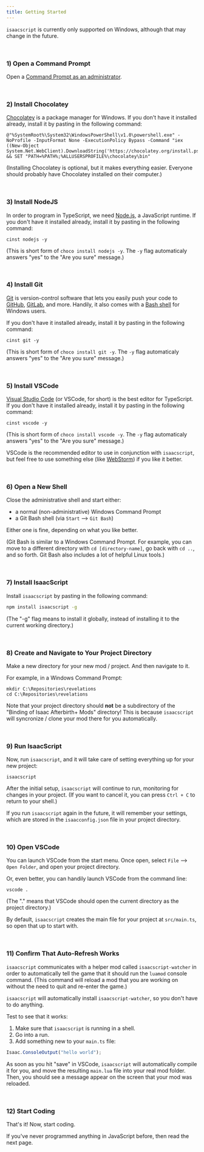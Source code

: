 ```yaml
---
title: Getting Started
---
```


`isaacscript` is currently only supported on Windows, although that may change in the future.

<br />

### 1) Open a Command Prompt

Open a [Command Prompt as an administrator](https://www.howtogeek.com/194041/how-to-open-the-command-prompt-as-administrator-in-windows-8.1/).

<br />

### 2) Install Chocolatey

[Chocolatey](https://chocolatey.org/install) is a package manager for Windows. If you don't have it installed already, install it by pasting in the following command:

```
@"%SystemRoot%\System32\WindowsPowerShell\v1.0\powershell.exe" -NoProfile -InputFormat None -ExecutionPolicy Bypass -Command "iex ((New-Object System.Net.WebClient).DownloadString('https://chocolatey.org/install.ps1'))" && SET "PATH=%PATH%;%ALLUSERSPROFILE%\chocolatey\bin"
```

(Installing Chocolatey is optional, but it makes everything easier. Everyone should probably have Chocolatey installed on their computer.)

<br />

### 3) Install NodeJS

In order to program in TypeScript, we need [Node.js](https://nodejs.org/en/), a JavaScript runtime. If you don't have it installed already, install it by pasting in the following command:

```
cinst nodejs -y
```

(This is short form of `choco install nodejs -y`. The `-y` flag automaticaly answers "yes" to the "Are you sure" message.)

<br />

### 4) Install Git

[Git](https://git-scm.com/) is version-control software that lets you easily push your code to [GitHub](https://github.com/), [GitLab](https://about.gitlab.com/), and more. Handily, it also comes with a [Bash shell](<https://en.wikipedia.org/wiki/Bash_(Unix_shell)>) for Windows users.

If you don't have it installed already, install it by pasting in the following command:

```
cinst git -y
```

(This is short form of `choco install git -y`. The `-y` flag automaticaly answers "yes" to the "Are you sure" message.)

<br />

### 5) Install VSCode

[Visual Studio Code](https://code.visualstudio.com/) (or VSCode, for short) is the best editor for TypeScript. If you don't have it installed already, install it by pasting in the following command:

```
cinst vscode -y
```

(This is short form of `choco install vscode -y`. The `-y` flag automaticaly answers "yes" to the "Are you sure" message.)

VSCode is the recommended editor to use in conjunction with `isaacscript`, but feel free to use something else (like [WebStorm](https://www.jetbrains.com/webstorm/)) if you like it better.

<br />

### 6) Open a New Shell

Close the administrative shell and start either:

- a normal (non-administrative) Windows Command Prompt
- a Git Bash shell (via `Start` --> `Git Bash`)

Either one is fine, depending on what you like better.

(Git Bash is similar to a Windows Command Prompt. For example, you can move to a different directory with `cd [directory-name]`, go back with `cd ..`, and so forth. Git Bash also includes a lot of helpful Linux tools.)

<br />

### 7) Install IsaacScript

Install `isaacscript` by pasting in the following command:

```bash
npm install isaacscript -g
```

(The "-g" flag means to install it globally, instead of installing it to the current working directory.)

<br />

### 8) Create and Navigate to Your Project Directory

Make a new directory for your new mod / project. And then navigate to it.

For example, in a Windows Command Prompt:

```
mkdir C:\Repositories\revelations
cd C:\Repositories\revelations
```

Note that your project directory should **not** be a subdirectory of the "Binding of Isaac Afterbirth+ Mods" directory! This is because `isaacscript` will syncronize / clone your mod there for you automatically.

<br />

### 9) Run IsaacScript

Now, run `isaacscript`, and it will take care of setting everything up for your new project:

```
isaacscript
```

After the initial setup, `isaacscript` will continue to run, monitoring for changes in your project. (If you want to cancel it, you can press `Ctrl + C` to return to your shell.)

If you run `isaacscript` again in the future, it will remember your settings, which are stored in the `isaacconfig.json` file in your project directory.

<br />

### 10) Open VSCode

You can launch VSCode from the start menu. Once open, select `File` --> `Open Folder`, and open your project directory.

Or, even better, you can handily launch VSCode from the command line:

```
vscode .
```

(The "." means that VSCode should open the current directory as the project directory.)

By default, `isaacscript` creates the main file for your project at `src/main.ts`, so open that up to start with.

<br />

### 11) Confirm That Auto-Refresh Works

`isaacscript` communicates with a helper mod called `isaacscript-watcher` in order to automatically tell the game that it should run the `luamod` console command. (This command will reload a mod that you are working on without the need to quit and re-enter the game.)

`isaacscript` will automatically install `isaacscript-watcher`, so you don't have to do anything.

Test to see that it works:

1. Make sure that `isaacscript` is running in a shell.
2. Go into a run.
3. Add something new to your `main.ts` file:

```typescript
Isaac.ConsoleOutput("hello world");
```

As soon as you hit "save" in VSCode, `isaacscript` will automatically compile it for you, and move the resulting `main.lua` file into your real mod folder. Then, you should see a message appear on the screen that your mod was reloaded.

<br />

### 12) Start Coding

That's it! Now, start coding.

If you've never programmed anything in JavaScript before, then read the next page.
